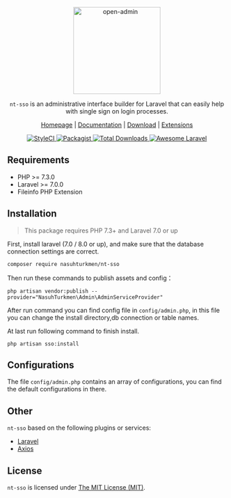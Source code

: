 <p align="center">
<a href="https://nasuhturkmen.com/">
<img src="http://nasuhturkmen.com/SingleSignOn.png" alt="open-admin" style="height:200px;background:transparent;">
</a>
</p>

<p align="center"><code>nt-sso</code> is an administrative interface builder for Laravel that can easily help with single sign on login processes.</p>

<p align="center">
<a href="https://nasuhturkmen.com">Homepage</a> |
<a href="https://nasuhturkmen.com/packages/nt-sso/docs/">Documentation</a> |
<a href="https://github.com/nasuhturkmen/nt-sso">Download</a> |
<a href="https://github.com/nasuhturkmen?tab=repositories">Extensions</a>
</p>

<p align="center">
    <a href="https://styleci.io/repos/365864806">
        <img src="https://styleci.io/repos/365864806/shield" alt="StyleCI">
    </a>
    <a href="https://packagist.org/packages/nasuhturkmen/nt-sso">
        <img src="https://img.shields.io/github/license/open-admin-org/open-admin.svg?style=flat-square&color=brightgreen" alt="Packagist">
    </a>
    <a href="https://packagist.org/packages/nasuhturkmen/nt-sso">
        <img src="https://img.shields.io/packagist/dt/open-admin-org/open-admin.svg?style=flat-square" alt="Total Downloads">
    </a>
    <a href="https://github.com/nasuhturkmen/nt-sso">
        <img src="https://img.shields.io/badge/Awesome-Laravel-brightgreen.svg?style=flat-square" alt="Awesome Laravel">
    </a>
</div>

Requirements
------------
 - PHP >= 7.3.0
 - Laravel >= 7.0.0
 - Fileinfo PHP Extension

Installation
------------

> This package requires PHP 7.3+ and Laravel 7.0 or up

First, install laravel (7.0 / 8.0 or up), and make sure that the database connection settings are correct.

```
composer require nasuhturkmen/nt-sso
```

Then run these commands to publish assets and config：

```
php artisan vendor:publish --provider="NasuhTurkmen\Admin\AdminServiceProvider"
```
After run command you can find config file in `config/admin.php`, in this file you can change the install directory,db connection or table names.

At last run following command to finish install.
```
php artisan sso:install
```

Configurations
------------
The file `config/admin.php` contains an array of configurations, you can find the default configurations in there.


Other
------------
`nt-sso` based on the following plugins or services:

+ [Laravel](https://laravel.com/)
+ [Axios](https://github.com/axios/axios)

License
------------
`nt-sso` is licensed under [The MIT License (MIT)](LICENSE).
